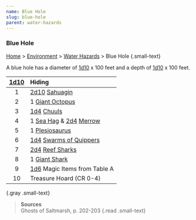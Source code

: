 ```yaml
---
name: Blue Hole
slug: blue-hole
parent: water-hazards
---
```

### Blue Hole
[Home](dm-operations-center) > [Environment](environment) > [Water Hazards](water-hazards) > Blue Hole {.small-text}

A blue hole has a diameter of [1d10](/roll/1d10) x 100 feet and a depth of [1d10](/roll/1d10) x 100 feet.

| [1d10](/roll/1d10) | Hiding                                                      |
| :----: | :------------------------------------------------------------ |
|   1    | [2d10](/roll/2d10) [Sahuagin](/monster/sahuagin)                            |
|   2    | 1 [Giant Octopus](/monster/giant-octopus)                     |
|   3    | [1d4](/roll/1d4) [Chuuls](/monster/chuul)                                  |
|   4    | 1 [Sea Hag](/monster/sea-hag) & [2d4](/roll/2d4) [Merrow](/monster/merrow) |
|   5    | 1 [Plesiosaurus](/monster/plesiosaurus)                       |
|   6    | [1d4](/roll/1d4) [Swarms of Quippers](/monster/swarm-of-quippers)          |
|   7    | [2d4](/roll/2d4) [Reef Sharks](/monster/reef-shark)                        |
|   8    | 1 [Giant Shark](/monster/giant-shark)                         |
|   9    | [1d6](/roll/1d6) Magic Items from Table A                                  |
|   10   | Treasure Hoard (CR 0-4)                                       |
{.gray .small-text}

> **Sources** <br/>
> Ghosts of Saltmarsh, p. 202-203
{.read .small-text}
